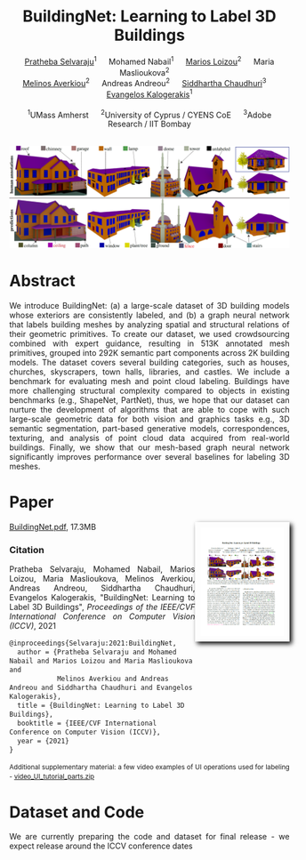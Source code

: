 <h1 align="center">BuildingNet: Learning to Label 3D Buildings</h1>

<p align="center">
  <a href="https://www.linkedin.com/in/prathebaselvaraju">Pratheba Selvaraju</a><sup>1</sup> &emsp;
  Mohamed Nabail<sup>1</sup> &emsp;
  <a href="https://www.cyens.org.cy/en-gb/about/people/research-department/multidisciplinary-research-groups/mrg-groups/vcg-visual-computing-group/marios-loizou/">Marios Loizou</a><sup>2</sup> &emsp;
  Maria Maslioukova<sup>2</sup> &emsp;
  <br>
  <a href="https://www.cyens.org.cy/en-gb/about/people/research-department/multidisciplinary-research-groups/mrg-groups/vcg-visual-computing-group/melinos-averkiou-1/">Melinos Averkiou</a><sup>2</sup> &emsp;
  Andreas Andreou<sup>2</sup> &emsp;
  <a href="https://www.cse.iitb.ac.in/~sidch/">Siddhartha Chaudhuri</a><sup>3</sup> &emsp;
  <a href="https://people.cs.umass.edu/~kalo/">Evangelos Kalogerakis</a><sup>1</sup>
  <br>
  <br>
  <sup>1</sup>UMass Amherst &emsp;
  <sup>2</sup>University of Cyprus / CYENS CoE &emsp;
  <sup>3</sup>Adobe Research / IIT Bombay
</p>
<br>

<div align="center">
    <img src="images/teaser.png" width="100%" height ="50%" alt="teaser.png" />
</div>

<h1 align="left">Abstract</h1>
<p align="justify">We introduce BuildingNet: (a) a large-scale dataset of 3D building models whose exteriors are consistently labeled, and (b) a graph neural network that labels building meshes by analyzing spatial and structural relations of their geometric primitives. To create our dataset, we used crowdsourcing combined with expert guidance, resulting in 513K annotated mesh primitives, grouped into 292K semantic part components across 2K building models. The dataset covers several building categories, such as houses, churches, skyscrapers, town halls, libraries, and castles. We include a benchmark for evaluating mesh and point cloud labeling. Buildings have more challenging structural complexity compared to objects in existing benchmarks (e.g., ShapeNet, PartNet), thus, we hope that our dataset can nurture the development of algorithms that are able to cope with such large-scale geometric data for both vision and graphics tasks e.g., 3D semantic segmentation, part-based generative models, correspondences, texturing, and analysis of point cloud data acquired from real-world buildings. Finally, we show that our mesh-based graph neural network significantly improves performance over several baselines for labeling 3D meshes.</p>

<h1 align="left">Paper</h1>
<a href="https://drive.google.com/file/d/1aD5AIkx58k7EyK8Utg8vKv2Y_UMZ--pv/view?usp=sharing"><img style="padding: 10px 10px 10px 10px; box-shadow:4px 4px 8px #000; float: right" width="150" src="images/thumbnail_page_01.png"></a>
<a href="https://drive.google.com/file/d/1aD5AIkx58k7EyK8Utg8vKv2Y_UMZ--pv/view?usp=sharing">BuildingNet.pdf</a>, 17.3MB
<h3 align="left">Citation</h3>
<p style="padding-right: 30px" align="justify">Pratheba Selvaraju, Mohamed Nabail, Marios Loizou, Maria Maslioukova, Melinos Averkiou, Andreas Andreou, Siddhartha Chaudhuri, Evangelos Kalogerakis, "BuildingNet: Learning to Label 3D Buildings", <em>Proceedings of the IEEE/CVF International Conference on Computer Vision (ICCV)</em>, 2021</p>

```
@inproceedings{Selvaraju:2021:BuildingNet, 
  author = {Pratheba Selvaraju and Mohamed Nabail and Marios Loizou and Maria Maslioukova and
            Melinos Averkiou and Andreas Andreou and Siddhartha Chaudhuri and Evangelos Kalogerakis},
  title = {BuildingNet: Learning to Label 3D Buildings},   
  booktitle = {IEEE/CVF International Conference on Computer Vision (ICCV)},
  year = {2021}   
}   
```

<p align="justify"><small>Additional supplementary material: a few video examples of UI operations used for labeling - <a href="https://drive.google.com/file/d/1zpX1a0osTZyvALw0BdaTTjbY3HzsSMJQ/view?usp=sharing">video_UI_tutorial_parts.zip</a></small></p>

<h1 align="left">Dataset and Code</h1>
<p align="justify">We are currently preparing the code and dataset for final release - we expect release around the ICCV conference dates</p>
